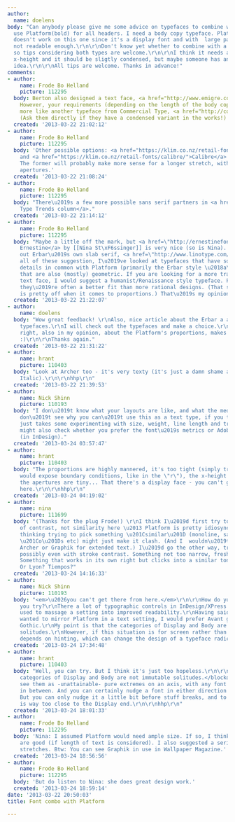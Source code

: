 ```yaml
---
author:
  name: doelens
body: "Can anybody please give me some advice on typefaces to combine with Platform?\r\n\r\nhttp://commercialtype.com/typefaces/platform\r\n\r\nI
  use Platform(bold) for all headers. I need a body copy typeface. Platform regular
  doesn't work on this one since it's a display font and with  large paragraphs it
  not readable enough.\r\n\r\nDon't know yet whether to combine with a sans or sans-serif,
  so tips considering both types are welcome.\r\n\r\nI think it needs a pretty high
  x-height and it should be sligtly condensed, but maybe someone has an other good
  idea.\r\n\r\nAll tips are welcome. Thanks in advance!"
comments:
- author:
    name: Frode Bo Helland
    picture: 112295
  body: Berton also designed a text face, <a href="http://www.emigre.com/EFfeature.php?di=218">Alda</a>.
    However, your requirements (depending on the length of the body copy) does sound
    more like another typeface from Commercial Type, <a href="http://commercialtype.com/typefaces/graphik">Graphik</a>.
    (Ask them directly if they have a condensed variant in the works!)
  created: '2013-03-22 21:02:12'
- author:
    name: Frode Bo Helland
    picture: 112295
  body: 'Other possible options: <a href="https://klim.co.nz/retail-fonts/metric/">Metric</a>
    and <a href="https://klim.co.nz/retail-fonts/calibre/">Calibre</a> by Kris Sowersby.
    The former will probably make more sense for a longer stretch, with its large
    apertures.'
  created: '2013-03-22 21:08:24'
- author:
    name: Frode Bo Helland
    picture: 112295
  body: "There\u2019s a few more possible sans serif partners in <a href=\"http://blog.fontshop.com/2012/11/15/type-trends-erbar-a/\">FontShop\u2019s
    Type Trends column</a>."
  created: '2013-03-22 21:14:12'
- author:
    name: Frode Bo Helland
    picture: 112295
  body: "Maybe a little off the mark, but <a href=\"http://ernestinefont.com/\">FF
    Ernestine</a> by [[Nina St\xF6ssinger]] is very nice (so is Nina). Also check
    out Erbar\u2019s own slab serif, <a href=\"http://www.linotype.com/209/Candida-family.html\">Candida</a>.\r\n\r\nIn
    all of these suggestion, I\u2019ve looked at typefaces that have some stylistic
    details in common with Platform (primarily the Erbar style \u2018a\u2019) and
    that are also (mostly) geometric. If you are looking for a more traditional seriffed
    text face, I would suggest a humanist/Renaissance style typeface. Proportion-wise
    they\u2019re often a better fit than more rational designs. (That said, Platform
    is pretty off when it comes to proportions.) That\u2019s my opinion, anyway."
  created: '2013-03-22 21:22:07'
- author:
    name: doelens
  body: "Wow great feedback! \r\nAlso, nice article about the Erbar a and likewise
    typefaces.\r\nI will check out the typefaces and make a choice.\r\n\r\nAnd you're
    right, also in my opinion, about the Platform's proportions, makes it friendly
    :)\r\n\r\nThanks again."
  created: '2013-03-22 21:31:22'
- author:
    name: hrant
    picture: 110403
  body: "Look at Archer too - it's very texty (it's just a damn shame about that cloying
    Italic).\r\n\r\nhhp\r\n"
  created: '2013-03-22 21:39:53'
- author:
    name: Nick Shinn
    picture: 110193
  body: "I don\u2019t know what your layouts are like, and what the medium, but I
    don\u2019t see why you can\u2019t use this as a text type, if you track it out.\r\nIt
    just takes some experimenting with size, weight, line length and tracking. You
    might also check whether you prefer the font\u2019s metrics or Adobe Optical kerning
    (in InDesign)."
  created: '2013-03-24 03:57:47'
- author:
    name: hrant
    picture: 110403
  body: "The proportions are highly mannered, it's too tight (simply tracking it looser
    would expose boundary conditions, like in the \"r\"), the x-height is too big,
    the apertures are tiny... That there's a display face - you can't get there from
    here.\r\n\r\nhhp\r\n"
  created: '2013-03-24 04:19:02'
- author:
    name: nina
    picture: 111699
  body: "(Thanks for the plug Frode!) \r\nI think I\u2019d first try to go the way
    of contrast, not similarity here \u2013 Platform is pretty idiosyncratic, so I\u2019m
    thinking trying to pick something \u201Csimilar\u201D (monoline, sans, circular
    \u201Co\u201Ds etc) might just make it clash. (And I  wouldn\u2019t use either
    Archer or Graphik for extended text.) I\u2019d go the other way, try a serif,
    possibly even with stroke contrast. Something not too narrow, fresh, not too soft.
    Something that works in its own right but clicks into a similar tone. Maybe Eames?
    Or Lyon? Tiempos?"
  created: '2013-03-24 14:16:33'
- author:
    name: Nick Shinn
    picture: 110193
  body: "<em>\u2026you can't get there from here.</em>\r\n\r\nHow do you know until
    you try?\r\nThere a lot of typographic controls in InDesign/XPress that can be
    used to massage a setting into improved readability.\r\nHaving said that, if I
    wanted to mirror Platform in a text setting, I would prefer Avant garde or Century
    Gothic.\r\nMy point is that the categories of Display and Body are not immutable
    solitudes.\r\nHowever, if this situation is for screen rather than print, much
    depends on hinting, which can change the design of a typeface radically."
  created: '2013-03-24 17:34:48'
- author:
    name: hrant
    picture: 110403
  body: "Well, you can try. But I think it's just too hopeless.\r\n\r\n<blockquote>the
    categories of Display and Body are not immutable solitudes.</blockquote>\r\n\r\nI
    see them as -unattainable- pure extremes on an axis, with any font sitting somewhere
    in between. And you can certainly nudge a font in either direction via the setting.
    But you can only nudge it a little bit before stuff breaks, and to me Platform
    is way too close to the Display end.\r\n\r\nhhp\r\n"
  created: '2013-03-24 18:01:33'
- author:
    name: Frode Bo Helland
    picture: 112295
  body: 'Nina: I assumed Platform would need ample size. If so, I think my suggestions
    are good (if length of text is considered). I also suggested a serif for longer
    stretches. Btw: You can see Graphik in use in Wallpaper Magazine.'
  created: '2013-03-24 18:56:56'
- author:
    name: Frode Bo Helland
    picture: 112295
  body: 'But do listen to Nina: she does great design work.'
  created: '2013-03-24 18:59:14'
date: '2013-03-22 20:50:03'
title: Font combo with Platform

---
```

